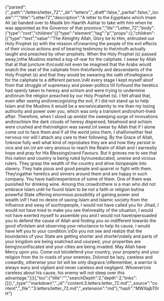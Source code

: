 {"parsed":{"_path":"/letters/letter_72","_dir":"letters","_draft":false,"_partial":false,"_locale":"","title":"Letter72","description":"A letter to the Egyptians which Imam Ali (a) handed over to Maalik bin Haarith Ashtar to take with him when he was appointed as the Governor of that province.","itle":"Letter_72","body":{"type":"root","children":[{"type":"element","tag":"p","props":{},"children":[{"type":"text","value":"The Almighty Allah, Glory be to Him, entrusted our Holy Prophet (s) with the mission of\nwarning the people of the evil effects of their vicious actions and of bearing testimony to the\ntruth actually taught and preached by other prophets. When the Holy Prophet (s) passed away,\nthe Muslims started a tug-of-war for the caliphate. I swear by Allah that at that juncture it\ncould not even be imagined that the Arabs would snatch the seat of the caliphate from the\nfamily and descendants of the Holy Prophet (s) and that they would be swearing the oath of\nallegiance for the caliphate to a different person.\nAt every stage I kept myself aloof from that struggle of supremacy and power-politics till I\nfound the heretics had openly taken to heresy and schism and were trying to undermine and\nruin the religion preached by our Holy Prophet (s). I felt afraid that, even after seeing and\nrecognizing the evil, if I did not stand up to help Islam and the Muslims it would be a worse\ncalamity to me than my losing authority and power over you, which was only a transient and\nshort-lived affair. Therefore, when I stood up amidst the sweeping surge of innovations and\nschism the dark clouds of heresy dispersed, falsehood and schism were crushed and the\nreligion was saved.\nI swear by Allah that if I alone come out to face them and if all the world joins them, I shall\nneither feel nervous nor will I attach any care to their following. By the Grace of Allah, I\nknow fully well what kind of reprobates they are and how they persist in vice and sin.\nI am very anxious to reach the Realm of Allah and I earnestly hope and pray for His Blessings\nand Favours. But it grieves me to see that this nation and country is being ruled by\nuneducated, unwise and vicious rulers. They grasp the wealth of the country and drive its\npeople into slavery. They hate pious and good people and quarrel or fight with them. They\ngather heretics and sinners around them and are happy in such company. You have had\nexperience of some of them. One of them was punished for drinking wine. Among this crowd\nthere is a man who did not embrace Islam until he found Islam to be not a faith or religion but\na powerful State offering enormous possibility of gaining power and wealth.\nIf I had no desire of saving Islam and Islamic society from the influence and sway of such\npeople, I would not have called you for Jihad, I would not have tried to make you see the\nreality of the situation, I would not have exerted myself to assemble you and I would not have\npersuaded you to defend the cause of Allah and finding you so indifferent towards the good of\nIslam and observing your reluctance to help its cause, I would have left you to your condition.\nDo you not see and realize that the boundaries of your State are getting shorter and shorter\ndaily and parts of your kingdom are being snatched and usurped, your properties are being\nconfiscated and your cities are being invaded. May Allah have Mercy upon you. Come out to\ndefend your country, your property and your religion from the in-roads of your enemies. Do\nnot be lazy, careless and cowardly, otherwise your lot will be only disgrace.\nRemember, a warrior is always wary and vigilant and never careless and negligent. Whoever\nis careless about his cause, his enemy will not sleep over this advantage."}]}],"toc":{"title":"","searchDepth":2,"depth":2,"links":[]}},"_type":"markdown","_id":"content:3.letters:letter_72.md","_source":"content","_file":"3.letters/letter_72.md","_extension":"md"},"hash":"MWXajbT0rH"}